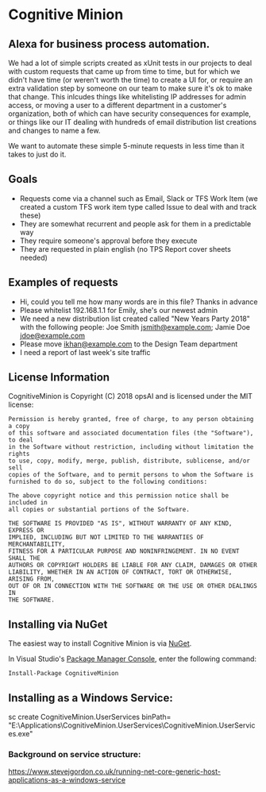 # Cognitive Minion

## Alexa for business process automation. 
We had a lot of simple scripts created as xUnit tests in our projects to deal with custom requests that came up from time to time, but for which we didn't have time (or weren't worth the time) to create a UI for, or require an extra validation step by someone on our team to make sure it's ok to make that change.
This inlcudes things like whitelisting IP addresses for admin access, or moving a user to a different department in a customer's organization, both of which can have security consequences for example, or things like our IT dealing with hundreds of email distribution list creations and changes to name a few.

We want to automate these simple 5-minute requests in less time than it takes to just do it.

## Goals
- Requests come via a channel such as Email, Slack or TFS Work Item (we created a custom TFS work item type called Issue to deal with and track these)
- They are somewhat recurrent and people ask for them in a predictable way
- They require someone's approval before they execute
- They are requested in plain english (no TPS Report cover sheets needed)

## Examples of requests
- Hi, could you tell me how many words are in this file? Thanks in advance
- Please whitelist 192.168.1.1 for Emily, she's our newest admin
- We need a new distribution list created called "New Years Party 2018" with the following people: Joe Smith <jsmith@example.com>; Jamie Doe <jdoe@example.com>
- Please move ikhan@example.com to the Design Team department
- I need a report of last week's site traffic

## License Information

CognitiveMinion is Copyright (C) 2018 opsAI and is licensed under the MIT license:

    Permission is hereby granted, free of charge, to any person obtaining a copy
    of this software and associated documentation files (the "Software"), to deal
    in the Software without restriction, including without limitation the rights
    to use, copy, modify, merge, publish, distribute, sublicense, and/or sell
    copies of the Software, and to permit persons to whom the Software is
    furnished to do so, subject to the following conditions:

    The above copyright notice and this permission notice shall be included in
    all copies or substantial portions of the Software.

    THE SOFTWARE IS PROVIDED "AS IS", WITHOUT WARRANTY OF ANY KIND, EXPRESS OR
    IMPLIED, INCLUDING BUT NOT LIMITED TO THE WARRANTIES OF MERCHANTABILITY,
    FITNESS FOR A PARTICULAR PURPOSE AND NONINFRINGEMENT. IN NO EVENT SHALL THE
    AUTHORS OR COPYRIGHT HOLDERS BE LIABLE FOR ANY CLAIM, DAMAGES OR OTHER
    LIABILITY, WHETHER IN AN ACTION OF CONTRACT, TORT OR OTHERWISE, ARISING FROM,
    OUT OF OR IN CONNECTION WITH THE SOFTWARE OR THE USE OR OTHER DEALINGS IN
    THE SOFTWARE.

	
## Installing via NuGet

The easiest way to install Cognitive Minion is via [NuGet](https://www.nuget.org/packages/CognitiveMinion/).

In Visual Studio's [Package Manager Console](http://docs.nuget.org/docs/start-here/using-the-package-manager-console), enter the following command:

    Install-Package CognitiveMinion


## Installing as a Windows Service:
sc create CognitiveMinion.UserServices binPath= "E:\Applications\CognitiveMinion.UserServices\CognitiveMinion.UserServices.exe"


### Background on service structure:
https://www.stevejgordon.co.uk/running-net-core-generic-host-applications-as-a-windows-service

